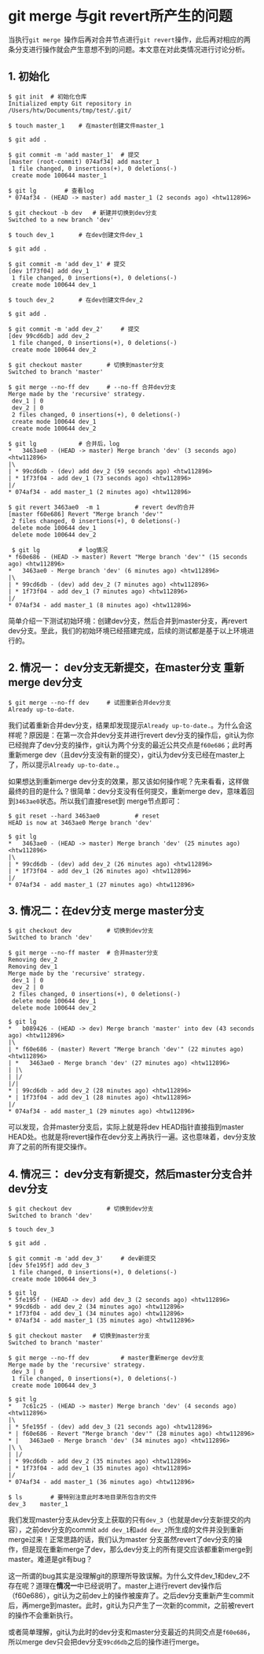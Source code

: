 # git merge 与git revert所产生的问题

当执行`git merge `操作后再对合并节点进行`git revert`操作，此后再对相应的两条分支进行操作就会产生意想不到的问题。本文意在对此类情况进行讨论分析。



## 1. 初始化

```shell
$ git init	# 初始化仓库
Initialized empty Git repository in /Users/htw/Documents/tmp/test/.git/

$ touch master_1	# 在master创建文件master_1

$ git add .	

$ git commit -m 'add master_1'	# 提交
[master (root-commit) 074af34] add master_1
 1 file changed, 0 insertions(+), 0 deletions(-)
 create mode 100644 master_1

$ git lg		# 查看log
* 074af34 - (HEAD -> master) add master_1 (2 seconds ago) <htw112896>

$ git checkout -b dev	# 新建并切换到dev分支
Switched to a new branch 'dev'

$ touch dev_1		# 在dev创建文件dev_1

$ git add .

$ git commit -m 'add dev_1'	# 提交
[dev 1f73f04] add dev_1
 1 file changed, 0 insertions(+), 0 deletions(-)
 create mode 100644 dev_1

$ touch dev_2		# 在dev创建文件dev_2

$ git add .

$ git commit -m 'add dev_2'		# 提交
[dev 99cd6db] add dev_2
 1 file changed, 0 insertions(+), 0 deletions(-)
 create mode 100644 dev_2

$ git checkout master		# 切换到master分支
Switched to branch 'master'

$ git merge --no-ff dev		# --no-ff 合并dev分支
Merge made by the 'recursive' strategy.
 dev_1 | 0
 dev_2 | 0
 2 files changed, 0 insertions(+), 0 deletions(-)
 create mode 100644 dev_1
 create mode 100644 dev_2

$ git lg			# 合并后，log
*   3463ae0 - (HEAD -> master) Merge branch 'dev' (3 seconds ago) <htw112896>
|\
| * 99cd6db - (dev) add dev_2 (59 seconds ago) <htw112896>
| * 1f73f04 - add dev_1 (73 seconds ago) <htw112896>
|/
* 074af34 - add master_1 (2 minutes ago) <htw112896>

$ git revert 3463ae0  -m 1			# revert dev的合并
[master f60e686] Revert "Merge branch 'dev'"
 2 files changed, 0 insertions(+), 0 deletions(-)
 delete mode 100644 dev_1
 delete mode 100644 dev_2
 
 $ git lg			# log情况
* f60e686 - (HEAD -> master) Revert "Merge branch 'dev'" (15 seconds ago) <htw112896>
*   3463ae0 - Merge branch 'dev' (6 minutes ago) <htw112896>
|\
| * 99cd6db - (dev) add dev_2 (7 minutes ago) <htw112896>
| * 1f73f04 - add dev_1 (7 minutes ago) <htw112896>
|/
* 074af34 - add master_1 (8 minutes ago) <htw112896>
```

简单介绍一下测试初始环境：创建dev分支，然后合并到master分支，再revert dev分支。至此，我们的初始环境已经搭建完成，后续的测试都是基于以上环境进行的。



## 2. 情况一： dev分支无新提交，在master分支 重新merge dev分支

```shell
$ git merge --no-ff dev		# 试图重新合并dev分支
Already up-to-date.
```

我们试着重新合并dev分支，结果却发现提示`Already up-to-date.`。为什么会这样呢？原因是：在第一次合并dev分支并进行revert dev分支的操作后，git认为你已经抛弃了dev分支的操作，git认为两个分支的最近公共交点是`f60e686`；此时再重新merge dev（且dev分支没有新的提交），git认为dev分支已经在master上了，所以提示`Already up-to-date.`。

如果想达到重新merge dev分支的效果，那又该如何操作呢？先来看看，这样做最终的目的是什么？很简单：dev分支没有任何提交，重新merge dev，意味着回到`3463ae0`状态。所以我们直接reset到 merge节点即可：

```shell
$ git reset --hard 3463ae0			# reset
HEAD is now at 3463ae0 Merge branch 'dev'

$ git lg
*   3463ae0 - (HEAD -> master) Merge branch 'dev' (25 minutes ago) <htw112896>
|\
| * 99cd6db - (dev) add dev_2 (26 minutes ago) <htw112896>
| * 1f73f04 - add dev_1 (26 minutes ago) <htw112896>
|/
* 074af34 - add master_1 (27 minutes ago) <htw112896>
```



## 3. 情况二：在dev分支 merge master分支

```shell
$ git checkout dev			# 切换到dev分支
Switched to branch 'dev'

$ git merge --no-ff master	# 合并master分支
Removing dev_2
Removing dev_1
Merge made by the 'recursive' strategy.
 dev_1 | 0
 dev_2 | 0
 2 files changed, 0 insertions(+), 0 deletions(-)
 delete mode 100644 dev_1
 delete mode 100644 dev_2
 
$ git lg
*   b089426 - (HEAD -> dev) Merge branch 'master' into dev (43 seconds ago) <htw112896>
|\
| * f60e686 - (master) Revert "Merge branch 'dev'" (22 minutes ago) <htw112896>
| *   3463ae0 - Merge branch 'dev' (27 minutes ago) <htw112896>
| |\
| |/
|/|
* | 99cd6db - add dev_2 (28 minutes ago) <htw112896>
* | 1f73f04 - add dev_1 (28 minutes ago) <htw112896>
|/
* 074af34 - add master_1 (29 minutes ago) <htw112896>
```

可以发现，合并master分支后，实际上就是将dev HEAD指针直接指到master HEAD处。也就是将revert操作在dev分支上再执行一遍。这也意味着，dev分支放弃了之前的所有提交操作。



## 4. 情况三： dev分支有新提交，然后master分支合并 dev分支

```shell
$ git checkout dev			# 切换到dev分支
Switched to branch 'dev'

$ touch dev_3

$ git add .

$ git commit -m 'add dev_3'		# dev新提交
[dev 5fe195f] add dev_3
 1 file changed, 0 insertions(+), 0 deletions(-)
 create mode 100644 dev_3

$ git lg
* 5fe195f - (HEAD -> dev) add dev_3 (2 seconds ago) <htw112896>
* 99cd6db - add dev_2 (34 minutes ago) <htw112896>
* 1f73f04 - add dev_1 (34 minutes ago) <htw112896>
* 074af34 - add master_1 (35 minutes ago) <htw112896>

$ git checkout master	# 切换到master分支
Switched to branch 'master'

$ git merge --no-ff dev			# master重新merge dev分支
Merge made by the 'recursive' strategy.
 dev_3 | 0
 1 file changed, 0 insertions(+), 0 deletions(-)
 create mode 100644 dev_3

$ git lg
*   7c61c25 - (HEAD -> master) Merge branch 'dev' (4 seconds ago) <htw112896>
|\
| * 5fe195f - (dev) add dev_3 (21 seconds ago) <htw112896>
* | f60e686 - Revert "Merge branch 'dev'" (28 minutes ago) <htw112896>
* |   3463ae0 - Merge branch 'dev' (34 minutes ago) <htw112896>
|\ \
| |/
| * 99cd6db - add dev_2 (35 minutes ago) <htw112896>
| * 1f73f04 - add dev_1 (35 minutes ago) <htw112896>
|/
* 074af34 - add master_1 (36 minutes ago) <htw112896>

$ ls		# 要特别注意此时本地目录所包含的文件
dev_3    master_1
```

我们发现master分支从dev分支上获取的只有`dev_3`（也就是dev分支新提交的内容），之前dev分支的commit `add dev_1`和`add dev_2`所生成的文件并没到重新merge过来！正常思路的话，我们认为master 分支虽然revert了dev分支的操作，但是现在重新merge了dev，那么dev分支上的所有提交应该都重新merge到master。难道是git有bug？

这一所谓的bug其实是没理解git的原理所导致误解。为什么文件dev_1和dev_2不存在呢？道理在**情况一**中已经说明了。master上进行revert dev操作后（f60e686），git认为之前dev上的操作被废弃了。之后dev分支重新产生commit后，再merge到master。此时，git认为只产生了一次新的commit，之前被revert的操作不会重新执行。

或者简单理解，git认为此时的dev分支和master分支最近的共同交点是`f60e686`，所以merge dev只会把dev分支`99cd6db`之后的操作进行merge。

